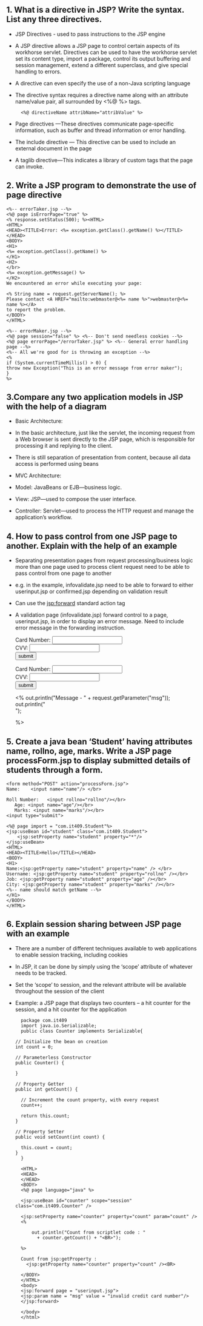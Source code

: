 ## 1.  What is a directive in JSP? Write the syntax. List any three directives.
* JSP Directives - used to pass instructions to the JSP engine
* A JSP directive allows a JSP page to control certain aspects of its workhorse servlet. Directives can be used to have the workhorse servlet set its content type, import a package, control its output buffering and session management, extend a different superclass, and give special handling to errors.
* A directive can even specify the use of a non-Java scripting language
* The directive syntax requires a directive name along with an attribute name/value pair, all surrounded by <%@ %> tags.
    
		<%@ directiveName attribName="attribValue" %>
    
*	Page directives —These directives communicate page-specific information, such as buffer and thread information or error handling.
*	The include directive — This directive can be used to include an external document in the page
*	A taglib directive—This indicates a library of custom tags that the page can invoke.

## 2. Write a JSP program to demonstrate the use of page directive

	<%-- errorTaker.jsp --%>
	<%@ page isErrorPage="true" %>
	<% response.setStatus(500); %><HTML>
	<HTML>
	<HEAD><TITLE>Error: <%= exception.getClass().getName() %></TITLE></HEAD>
	<BODY>
	<H1>
	<%= exception.getClass().getName() %>
	</H1>
	<H2>
	</br>
	<%= exception.getMessage() %>
	</H2>
	We encountered an error while executing your page:

	<% String name = request.getServerName(); %>
	Please contact <A HREF="mailto:webmaster@<%= name %>">webmaster@<%= name %></A>
	to report the problem.
	</BODY>
	</HTML>

	<%-- errorMaker.jsp --%>
	<%@ page session="false" %> <%-- Don't send needless cookies --%>
	<%@ page errorPage="/errorTaker.jsp" %> <%-- General error handling page --%>
	<%-- All we're good for is throwing an exception --%>
	<%
	if (System.currentTimeMillis() > 0) {
	throw new Exception("This is an error message from error maker");
	}
	%>

## 3.Compare any two application models in JSP with the help of a diagram	

* Basic Architecture:
* In the basic architecture, just like the servlet, the incoming request from a Web browser is sent directly to the JSP page, which is responsible for processing it and replying to the client. 
* There is still separation of presentation from content, because all data access is performed using beans
 

	
* MVC Architecture:
* Model: JavaBeans or EJB—business logic.
* View: JSP—used to compose the user interface.
* Controller: Servlet—used to process the HTTP request and manage the application’s workflow.

## 4. How to pass control from one JSP page to another. Explain with the help of an example

* Separating presentation pages from request processing/business logic more than one page used to process client request 
need to be able to pass control from one page to another 
* e.g. in the example, infovalidate.jsp need to be able to forward to either userinput.jsp or confirmed.jsp depending on validation result 
* Can use the <jsp:forward> standard action tag 
* A validation page (infovalidate.jsp) forward control to a page, userinput.jsp, in order to display an error message. Need to include error message in the forwarding instruction.
	<html>
	<head>	
	<title>User Input JSP File</title>
	</head>
	<body>
	<form action="infovalidate.jsp">
	Card Number: <input type ="text" name="cnum">
	<br/>
	CVV: <input type="text" name="cvv">
	<br/>
	<input type ="submit" value ="submit">
	</form>
	</body>
	</html><html>
	<head>	
	<title>User Input JSP File</title>
	</head>
	<body>
	<form action="infovalidate.jsp">
	Card Number: <input type ="text" name="cnum">
	<br/>
	CVV: <input type="text" name="cvv">
	<br/>
	<input type ="submit" value ="submit">
	</form>

	<%
	out.println("Message - " + request.getParameter("msg"));
	out.println("<br/>");

	%>

	</body>
	</html>

	<html>
	<head>	
	<title>Information Validation JSP File</title>
	</head>
	<body>
	<jsp:forward page = "userinput.jsp"> 
	<jsp:param name = "msg" value = "invalid credit card number"/> 
	</jsp:forward> 

	</body>
	</html>

## 5. Create a java bean ‘Student’ having attributes name, rollno, age, marks. Write a JSP page    processForm.jsp to display submitted details of students through a form.
	<form method="POST" action="processForm.jsp">
	Name:    <input name="name"/> </br>

	Roll Number:   <input rollno="rollno"/></br>
	   Age: <input name="age"/></br>
	   Marks: <input name="marks"/></br>
	<input type="submit">

	<%@ page import = "com.it409.Student"%>
	<jsp:useBean id="student" class="com.it409.Student">
	    <jsp:setProperty name="student" property="*"/>
	</jsp:useBean>
	<HTML>
	<HEAD><TITLE>Hello</TITLE></HEAD>
	<BODY>
	<H1>
	Name:<jsp:getProperty name="student" property="name" /> </br>
	Username: <jsp:getProperty name="student" property="rollno" /></br>
	Job: <jsp:getProperty name="student" property="age" /></br>
	City: <jsp:getProperty name="student" property="marks" /></br>
	<%-- name should match getName --%>
	</H1>
	</BODY>
	</HTML>

## 6. Explain session sharing between JSP page with an example	
* There are a number of different techniques available to web applications to enable session tracking, including cookies 
* In JSP, it can be done by simply using the ‘scope’ attribute of whatever needs to be tracked. 
* Set the ‘scope’ to session, and the relevant attribute will be available throughout the session of the client
* Example: a JSP page that displays two counters – a hit counter for the session, and a hit counter for the application

		package com.it409
		import java.io.Serializable;
		public class Counter implements Serializable{

	  // Initialize the bean on creation
	  int count = 0;

	  // Parameterless Constructor
	  public Counter() {

	  }

	  // Property Getter
	  public int getCount() {

	    // Increment the count property, with every request
	    count++;

	    return this.count;
	  }

	  // Property Setter
	  public void setCount(int count) {

	    this.count = count;
	  }
		}

		<HTML>
		<HEAD>
		</HEAD>
		<BODY>
		<%@ page language="java" %>

		<jsp:useBean id="counter" scope="session" class="com.it409.Counter" />

		<jsp:setProperty name="counter" property="count" param="count" />
		<%

		    out.println("Count from scriptlet code : "
		      + counter.getCount() + "<BR>");

		%>

		Count from jsp:getProperty :
		  <jsp:getProperty name="counter" property="count" /><BR>

		</BODY>
		</HTML>
		<body>
		<jsp:forward page = "userinput.jsp"> 
		<jsp:param name = "msg" value = "invalid credit card number"/> 
		</jsp:forward> 

		</body>
		</html>
